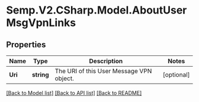 # Semp.V2.CSharp.Model.AboutUserMsgVpnLinks
## Properties

Name | Type | Description | Notes
------------ | ------------- | ------------- | -------------
**Uri** | **string** | The URI of this User Message VPN object. | [optional] 

[[Back to Model list]](../README.md#documentation-for-models) [[Back to API list]](../README.md#documentation-for-api-endpoints) [[Back to README]](../README.md)

